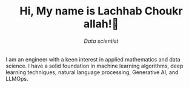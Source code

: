 <h1 align="center">Hi, My name is Lachhab Choukr allah!👋</h1>
<h6 align="center"> Data scientist </h6>

I am an engineer with a keen interest in applied mathematics and data science. I have a solid foundation in machine learning algorithms, deep learning techniques, natural language processing, Generative AI, and LLMOps.



